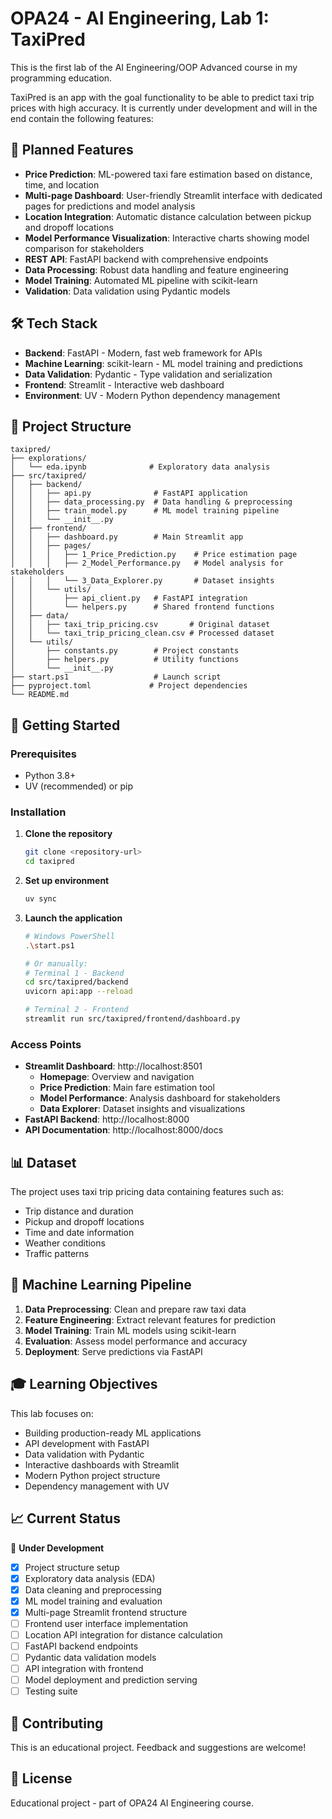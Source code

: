 # OPA24 - AI Engineering, Lab 1: TaxiPred

This is the first lab of the AI Engineering/OOP Advanced course in my programming education.

TaxiPred is an app with the goal functionality to be able to predict taxi trip prices with high accuracy. It is currently under development and will in the end contain the following features:

## 🎯 Planned Features

- **Price Prediction**: ML-powered taxi fare estimation based on distance, time, and location
- **Multi-page Dashboard**: User-friendly Streamlit interface with dedicated pages for predictions and model analysis
- **Location Integration**: Automatic distance calculation between pickup and dropoff locations
- **Model Performance Visualization**: Interactive charts showing model comparison for stakeholders
- **REST API**: FastAPI backend with comprehensive endpoints
- **Data Processing**: Robust data handling and feature engineering
- **Model Training**: Automated ML pipeline with scikit-learn
- **Validation**: Data validation using Pydantic models

## 🛠️ Tech Stack

- **Backend**: FastAPI - Modern, fast web framework for APIs
- **Machine Learning**: scikit-learn - ML model training and predictions
- **Data Validation**: Pydantic - Type validation and serialization
- **Frontend**: Streamlit - Interactive web dashboard
- **Environment**: UV - Modern Python dependency management

## 📁 Project Structure

```
taxipred/
├── explorations/
│   └── eda.ipynb              # Exploratory data analysis
├── src/taxipred/
│   ├── backend/
│   │   ├── api.py              # FastAPI application
│   │   ├── data_processing.py  # Data handling & preprocessing
│   │   ├── train_model.py      # ML model training pipeline
│   │   └── __init__.py
│   ├── frontend/
│   │   ├── dashboard.py        # Main Streamlit app
│   │   ├── pages/
│   │   │   ├── 1_Price_Prediction.py    # Price estimation page
│   │   │   ├── 2_Model_Performance.py   # Model analysis for stakeholders
│   │   │   └── 3_Data_Explorer.py       # Dataset insights
│   │   └── utils/
│   │       ├── api_client.py   # FastAPI integration
│   │       └── helpers.py      # Shared frontend functions
│   ├── data/
│   │   ├── taxi_trip_pricing.csv       # Original dataset
│   │   └── taxi_trip_pricing_clean.csv # Processed dataset
│   └── utils/
│       ├── constants.py        # Project constants
│       ├── helpers.py          # Utility functions
│       └── __init__.py
├── start.ps1                   # Launch script
├── pyproject.toml             # Project dependencies
└── README.md
```

## 🚀 Getting Started

### Prerequisites
- Python 3.8+
- UV (recommended) or pip

### Installation

1. **Clone the repository**
   ```bash
   git clone <repository-url>
   cd taxipred
   ```

2. **Set up environment**
   ```bash
   uv sync
   ```

3. **Launch the application**
   ```bash
   # Windows PowerShell
   .\start.ps1
   
   # Or manually:
   # Terminal 1 - Backend
   cd src/taxipred/backend
   uvicorn api:app --reload
   
   # Terminal 2 - Frontend
   streamlit run src/taxipred/frontend/dashboard.py
   ```

### Access Points
- **Streamlit Dashboard**: http://localhost:8501
  - **Homepage**: Overview and navigation
  - **Price Prediction**: Main fare estimation tool
  - **Model Performance**: Analysis dashboard for stakeholders
  - **Data Explorer**: Dataset insights and visualizations
- **FastAPI Backend**: http://localhost:8000
- **API Documentation**: http://localhost:8000/docs

## 📊 Dataset

The project uses taxi trip pricing data containing features such as:
- Trip distance and duration
- Pickup and dropoff locations
- Time and date information
- Weather conditions
- Traffic patterns

## 🧠 Machine Learning Pipeline

1. **Data Preprocessing**: Clean and prepare raw taxi data
2. **Feature Engineering**: Extract relevant features for prediction
3. **Model Training**: Train ML models using scikit-learn
4. **Evaluation**: Assess model performance and accuracy
5. **Deployment**: Serve predictions via FastAPI

## 🎓 Learning Objectives

This lab focuses on:
- Building production-ready ML applications
- API development with FastAPI
- Data validation with Pydantic
- Interactive dashboards with Streamlit
- Modern Python project structure
- Dependency management with UV

## 📈 Current Status

🚧 **Under Development**

- [x] Project structure setup
- [x] Exploratory data analysis (EDA)
- [x] Data cleaning and preprocessing
- [x] ML model training and evaluation
- [x] Multi-page Streamlit frontend structure
- [ ] Frontend user interface implementation
- [ ] Location API integration for distance calculation
- [ ] FastAPI backend endpoints
- [ ] Pydantic data validation models
- [ ] API integration with frontend
- [ ] Model deployment and prediction serving
- [ ] Testing suite

## 🤝 Contributing

This is an educational project. Feedback and suggestions are welcome!

## 📝 License

Educational project - part of OPA24 AI Engineering course.
